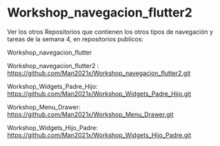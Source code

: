 # Workshop_navegacion_flutter2
Ver los otros Repositorios que contienen los otros tipos de navegación y tareas de la semana 4, en repositorios publicos:

Workshop_navegacion_flutter

Workshop_navegacion_flutter2 : https://github.com/Man2021x/Workshop_navegacion_flutter2.git


Workshop_Widgets_Padre_Hijo: https://github.com/Man2021x/Workshop_Widgets_Padre_Hijo.git


Workshop_Menu_Drawer: https://github.com/Man2021x/Workshop_Menu_Drawer.git


Workshop_Widgets_Hijo_Padre: https://github.com/Man2021x/Workshop_Widgets_Hijo_Padre.git
